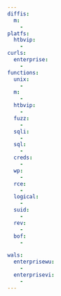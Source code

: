 ```yaml
---
diffis:
  m:
    -
platfs:
  htbvip:
    -
curls:
  enterprise:
    -
functions:
  unix:
    -
  m:
    -
  htbvip:
    -
  fuzz:
    -
  sqli:
    -
  sql:
    -
  creds:
    -
  wp:
    -
  rce:
    -
  logical:
    -
  suid:
    -
  rev:
    -
  bof:
    -

wals:
  enterprisewu:
    -
  enterprisevi:
    -
---
```

